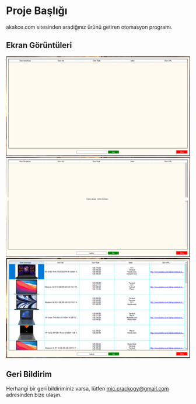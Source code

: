
# Proje Başlığı

akakce.com sitesinden aradığınız ürünü getiren otomasyon programı.


## Ekran Görüntüleri

![Uygulama Ekran Görüntüsü](https://github.com/kursatmudu/EnFiyat-akakce.com-/blob/main/images/1.PNG)
![Uygulama Ekran Görüntüsü](https://github.com/kursatmudu/EnFiyat-akakce.com-/blob/main/images/2.PNG)
![Uygulama Ekran Görüntüsü](https://github.com/kursatmudu/EnFiyat-akakce.com-/blob/main/images/3.PNG)
  
## Geri Bildirim

Herhangi bir geri bildiriminiz varsa, lütfen mic.crackogy@gmail.com adresinden bize ulaşın.

  
